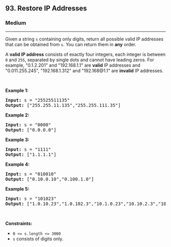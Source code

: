 <h2>93. Restore IP Addresses</h2><h3>Medium</h3><hr><div style="user-select: auto;"><p style="user-select: auto;">Given a string <code style="user-select: auto;">s</code> containing only digits, return all possible valid IP addresses that can be obtained from <code style="user-select: auto;">s</code>. You can return them in <strong style="user-select: auto;">any</strong> order.</p>

<p style="user-select: auto;">A <strong style="user-select: auto;">valid IP address</strong> consists of exactly four integers, each integer is between <code style="user-select: auto;">0</code> and <code style="user-select: auto;">255</code>, separated by single dots and cannot have leading zeros. For example, "0.1.2.201" and "192.168.1.1" are <strong style="user-select: auto;">valid</strong> IP addresses and "0.011.255.245", "192.168.1.312" and "192.168@1.1" are <strong style="user-select: auto;">invalid</strong> IP addresses.&nbsp;</p>

<p style="user-select: auto;">&nbsp;</p>
<p style="user-select: auto;"><strong style="user-select: auto;">Example 1:</strong></p>
<pre style="user-select: auto;"><strong style="user-select: auto;">Input:</strong> s = "25525511135"
<strong style="user-select: auto;">Output:</strong> ["255.255.11.135","255.255.111.35"]
</pre><p style="user-select: auto;"><strong style="user-select: auto;">Example 2:</strong></p>
<pre style="user-select: auto;"><strong style="user-select: auto;">Input:</strong> s = "0000"
<strong style="user-select: auto;">Output:</strong> ["0.0.0.0"]
</pre><p style="user-select: auto;"><strong style="user-select: auto;">Example 3:</strong></p>
<pre style="user-select: auto;"><strong style="user-select: auto;">Input:</strong> s = "1111"
<strong style="user-select: auto;">Output:</strong> ["1.1.1.1"]
</pre><p style="user-select: auto;"><strong style="user-select: auto;">Example 4:</strong></p>
<pre style="user-select: auto;"><strong style="user-select: auto;">Input:</strong> s = "010010"
<strong style="user-select: auto;">Output:</strong> ["0.10.0.10","0.100.1.0"]
</pre><p style="user-select: auto;"><strong style="user-select: auto;">Example 5:</strong></p>
<pre style="user-select: auto;"><strong style="user-select: auto;">Input:</strong> s = "101023"
<strong style="user-select: auto;">Output:</strong> ["1.0.10.23","1.0.102.3","10.1.0.23","10.10.2.3","101.0.2.3"]
</pre>
<p style="user-select: auto;">&nbsp;</p>
<p style="user-select: auto;"><strong style="user-select: auto;">Constraints:</strong></p>

<ul style="user-select: auto;">
	<li style="user-select: auto;"><code style="user-select: auto;">0 &lt;= s.length &lt;= 3000</code></li>
	<li style="user-select: auto;"><code style="user-select: auto;">s</code> consists of digits only.</li>
</ul>
</div>